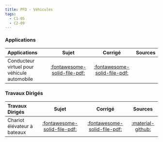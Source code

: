 ```yaml
---
title: PFD - Véhicules 
tags:
  - C1-05
  - C2-09
---
```



### Applications 
 
| Applications | Sujet | Corrigé | Sources  | 
| :-------------- | :---: | :-----: | :------: | 
| Conducteur virtuel pour véhicule automobile | [:fontawesome-solid-file-pdf:](https://github.com/xpessoles/ALL_PDF/blob/main/PDF/Cy_04_02_Application_02_Vehicule_Sujet.pdf) | [:fontawesome-solid-file-pdf:](https://github.com/xpessoles/ALL_PDF/blob/main/PDF/Cy_04_02_Application_02_Vehicule_Corrige.pdf) | | Véhicule à trois roues Clever | [:fontawesome-solid-file-pdf:](https://github.com/xpessoles/ALL_PDF/blob/main/PDF/Cy_04_03_PFD_Veh_App_02_Clever_Sujet.pdf) | [:fontawesome-regular-file-pdf:](https://github.com/xpessoles/ALL_PDF/blob/main/PDF/Cy_04_03_PFD_Veh_App_02_Clever_Corrige.pdf) | | Segway de première génération | [:fontawesome-solid-file-pdf:](https://github.com/xpessoles/ALL_PDF/blob/main/PDF/Cy_04_03_PFD_Veh_TD_01_Segway_Sujet.pdf) | [:fontawesome-solid-file-pdf:](https://github.com/xpessoles/ALL_PDF/blob/main/PDF/Cy_04_03_PFD_Veh_TD_01_Segway_Corrige.pdf) | [:material-github:](https://github.com/xpessoles/PSI_Cy_04_ModelisationDynamique/tree/main/Chapitre_03_Methodologie/PFD_Vehicules/Cy_04_03_PFD_Veh_TD_01_Segway) | 

### Travaux Dirigés 
 
| Travaux Dirigés | Sujet | Corrigé | Sources  | 
| :-------------- | :---: | :-----: | :------: | 
| Chariot élévateur à bateaux | [:fontawesome-solid-file-pdf:](https://github.com/xpessoles/ALL_PDF/blob/main/PDF/Cy_04_03_PFD_Veh_App_01_AscBateau_Sujet.pdf) | [:fontawesome-solid-file-pdf:](https://github.com/xpessoles/ALL_PDF/blob/main/PDF/Cy_04_03_PFD_Veh_App_01_AscBateau_Corrige.pdf) | [:material-github:](https://github.com/xpessoles/PSI_Cy_04_ModelisationDynamique/tree/main/Chapitre_03_Methodologie/PFD_Vehicules/Cy_04_03_PFD_Veh_App_01_AscBateau) | 



